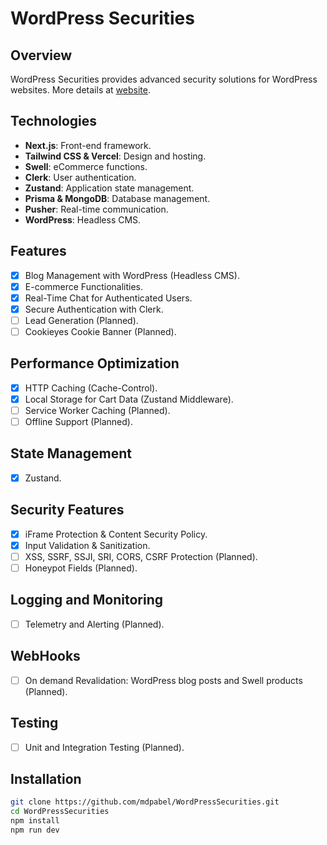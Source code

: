 # WordPress Securities

## Overview

WordPress Securities provides advanced security solutions for WordPress websites. More details at [website](https://www.wordpresssecurities.com/).

## Technologies

- **Next.js**: Front-end framework.
- **Tailwind CSS & Vercel**: Design and hosting.
- **Swell**: eCommerce functions.
- **Clerk**: User authentication.
- **Zustand**: Application state management.
- **Prisma & MongoDB**: Database management.
- **Pusher**: Real-time communication.
- **WordPress**: Headless CMS.

## Features

- [x] Blog Management with WordPress (Headless CMS).
- [x] E-commerce Functionalities.
- [x] Real-Time Chat for Authenticated Users.
- [x] Secure Authentication with Clerk.
- [ ] Lead Generation (Planned).
- [ ] Cookieyes Cookie Banner (Planned).

## Performance Optimization

- [x] HTTP Caching (Cache-Control).
- [x] Local Storage for Cart Data (Zustand Middleware).
- [ ] Service Worker Caching (Planned).
- [ ] Offline Support (Planned).

## State Management

- [x] Zustand.

## Security Features

- [x] iFrame Protection & Content Security Policy.
- [x] Input Validation & Sanitization.
- [ ] XSS, SSRF, SSJI, SRI, CORS, CSRF Protection (Planned).
- [ ] Honeypot Fields (Planned).

## Logging and Monitoring

- [ ] Telemetry and Alerting (Planned).

## WebHooks

- [ ] On demand Revalidation: WordPress blog posts and Swell products (Planned).

## Testing

- [ ] Unit and Integration Testing (Planned).

## Installation

```bash
git clone https://github.com/mdpabel/WordPressSecurities.git
cd WordPressSecurities
npm install
npm run dev
```
